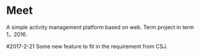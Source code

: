 # Meet
A simple activity management platform based on web. 
Term project in term 1，2016.

#2017-2-21
Some new feature to fit in the requirement from CSJ.
